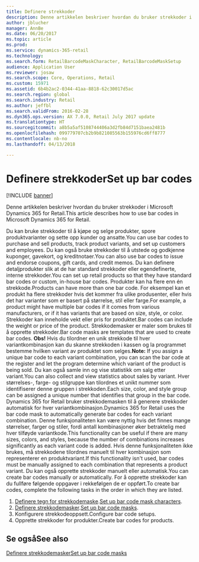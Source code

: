 ```yaml
---
title: Definere strekkoder
description: Denne artikkelen beskriver hvordan du bruker strekkoder i Microsoft Dynamics 365 for Retail.
author: jblucher
manager: AnnBe
ms.date: 06/20/2017
ms.topic: article
ms.prod: 
ms.service: dynamics-365-retail
ms.technology: 
ms.search.form: RetailBarcodeMaskCharacter, RetailBarcodeMaskSetup
audience: Application User
ms.reviewer: josaw
ms.search.scope: Core, Operations, Retail
ms.custom: 15971
ms.assetid: 6b4b2ac2-0344-41aa-8818-62c30017d5ac
ms.search.region: global
ms.search.industry: Retail
ms.author: jeffbl
ms.search.validFrom: 2016-02-28
ms.dyn365.ops.version: AX 7.0.0, Retail July 2017 update
ms.translationtype: HT
ms.sourcegitcommit: a8b5a5af5108744406a3d2fb84d7151baea2481b
ms.openlocfilehash: 099779707cb2b9b821085563b155976cd6ff8777
ms.contentlocale: nb-no
ms.lasthandoff: 04/13/2018

---
```


# <a name="set-up-bar-codes"></a><span data-ttu-id="f9499-103">Definere strekkoder</span><span class="sxs-lookup"><span data-stu-id="f9499-103">Set up bar codes</span></span>

[!INCLUDE [banner](includes/banner.md)]

<span data-ttu-id="f9499-104">Denne artikkelen beskriver hvordan du bruker strekkoder i Microsoft Dynamics 365 for Retail.</span><span class="sxs-lookup"><span data-stu-id="f9499-104">This article describes how to use bar codes in Microsoft Dynamics 365 for Retail.</span></span>

<span data-ttu-id="f9499-105">Du kan bruke strekkoder til å kjøpe og selge produkter, spore produktvarianter og sette opp kunder og ansatte.</span><span class="sxs-lookup"><span data-stu-id="f9499-105">You can use bar codes to purchase and sell products, track product variants, and set up customers and employees.</span></span> <span data-ttu-id="f9499-106">Du kan også bruke strekkoder til å utstede og godkjenne kuponger, gavekort, og kreditnotaer.</span><span class="sxs-lookup"><span data-stu-id="f9499-106">You can also use bar codes to issue and endorse coupons, gift cards, and credit memos.</span></span> <span data-ttu-id="f9499-107">Du kan definere detaljprodukter slik at de har standard strekkoder eller egendefinerte, interne strekkoder.</span><span class="sxs-lookup"><span data-stu-id="f9499-107">You can set up retail products so that they have standard bar codes or custom, in-house bar codes.</span></span> <span data-ttu-id="f9499-108">Produkter kan ha flere enn én strekkode.</span><span class="sxs-lookup"><span data-stu-id="f9499-108">Products can have more than one bar code.</span></span> <span data-ttu-id="f9499-109">For eksempel kan et produkt ha flere strekkoder hvis det kommer fra ulike produsenter, eller hvis det har varianter som er basert på størrelse, stil eller farge.</span><span class="sxs-lookup"><span data-stu-id="f9499-109">For example, a product might have multiple bar codes if it comes from various manufacturers, or if it has variants that are based on size, style, or color.</span></span> <span data-ttu-id="f9499-110">Strekkoder kan inneholde vekt eller pris for produktet.</span><span class="sxs-lookup"><span data-stu-id="f9499-110">Bar codes can include the weight or price of the product.</span></span> <span data-ttu-id="f9499-111">Strekkodemasker er maler som brukes til å opprette strekkoder.</span><span class="sxs-lookup"><span data-stu-id="f9499-111">Bar code masks are templates that are used to create bar codes.</span></span> <span data-ttu-id="f9499-112">**Obs!** Hvis du tilordner en unik strekkode til hver variantkombinasjon kan du skanne strekkoden i kassen og la programmet bestemme hvilken variant av produktet som selges.</span><span class="sxs-lookup"><span data-stu-id="f9499-112">**Note:** If you assign a unique bar code to each variant combination, you can scan the bar code at the register and let the program determine which variant of the product is being sold.</span></span> <span data-ttu-id="f9499-113">Du kan også samle inn og vise statistikk om salg etter variant.</span><span class="sxs-lookup"><span data-stu-id="f9499-113">You can also collect and view statistics about sales by variant.</span></span> <span data-ttu-id="f9499-114">Hver størrelses-, farge- og stilgruppe kan tilordnes et unikt nummer som identifiserer denne gruppen i strekkoden.</span><span class="sxs-lookup"><span data-stu-id="f9499-114">Each size, color, and style group can be assigned a unique number that identifies that group in the bar code.</span></span> <span data-ttu-id="f9499-115">Dynamics 365 for Retail bruker strekkodemasken til å generere strekkoder automatisk for hver variantkombinasjon.</span><span class="sxs-lookup"><span data-stu-id="f9499-115">Dynamics 365 for Retail uses the bar code mask to automatically generate bar codes for each variant combination.</span></span> <span data-ttu-id="f9499-116">Denne funksjonaliteten kan være nyttig hvis det finnes mange størrelser, farger og stiler, fordi antall kombinasjoner øker betraktelig med hver tilføyde variantkode.</span><span class="sxs-lookup"><span data-stu-id="f9499-116">This functionality can be useful if there are many sizes, colors, and styles, because the number of combinations increases significantly as each variant code is added.</span></span> <span data-ttu-id="f9499-117">Hvis denne funksjonaliteten ikke brukes, må strekkodene tilordnes manuelt til hver kombinasjon som representerer en produktvariant.</span><span class="sxs-lookup"><span data-stu-id="f9499-117">If this functionality isn't used, bar codes must be manually assigned to each combination that represents a product variant.</span></span> <span data-ttu-id="f9499-118">Du kan også opprette strekkoder manuelt eller automatisk.</span><span class="sxs-lookup"><span data-stu-id="f9499-118">You can create bar codes manually or automatically.</span></span> <span data-ttu-id="f9499-119">For å opprette strekkoder kan du fullføre følgende oppgaver i rekkefølgen de er oppført.</span><span class="sxs-lookup"><span data-stu-id="f9499-119">To create bar codes, complete the following tasks in the order in which they are listed.</span></span>

1.  <span data-ttu-id="f9499-120">[Definere tegn for strekkodemaske](set-up-bar-code-masks.md).</span><span class="sxs-lookup"><span data-stu-id="f9499-120">[Set up bar code mask characters](set-up-bar-code-masks.md).</span></span>
2.  <span data-ttu-id="f9499-121">[Definere strekkodemasker](set-up-bar-code-masks.md).</span><span class="sxs-lookup"><span data-stu-id="f9499-121">[Set up bar code masks](set-up-bar-code-masks.md).</span></span>
3.  <span data-ttu-id="f9499-122">Konfigurere strekkodeoppsett.</span><span class="sxs-lookup"><span data-stu-id="f9499-122">Configure bar code setups.</span></span>
4.  <span data-ttu-id="f9499-123">Opprette strekkoder for produkter.</span><span class="sxs-lookup"><span data-stu-id="f9499-123">Create bar codes for products.</span></span>


<a name="see-also"></a><span data-ttu-id="f9499-124">Se også</span><span class="sxs-lookup"><span data-stu-id="f9499-124">See also</span></span>
--------

[<span data-ttu-id="f9499-125">Definere strekkodemasker</span><span class="sxs-lookup"><span data-stu-id="f9499-125">Set up bar code masks</span></span>](set-up-bar-code-masks.md)




